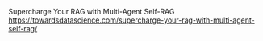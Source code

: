 Supercharge Your RAG with Multi-Agent Self-RAG https://towardsdatascience.com/supercharge-your-rag-with-multi-agent-self-rag/